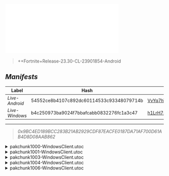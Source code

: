 <div style="pointer-events: none">
  <img style="pointer-events: none" src="https://raw.githubusercontent.com/Tectors/fn-archive/master/.github/source/dependents/gen.24.30.svg" width="360" height="155">
<div>

 >  
  
  > ++Fortnite+Release-23.30-CL-23901854-Android

## *Manifests*
| Label | Hash | Route |
| - | - | - |
| *Live-Android* | 54552ce8b4107c892dc60114533c93348079714b | [VvYq7hY9Z1mxwErJQk-EEcItdtkToA](https://github.com/Tectors/fn-archive/blob/master/manifests/VvYq7hY9Z1mxwErJQk-EEcItdtkToA.manifest) |
| *Live-Windows* | b4c250973ba9024f7bbafcabb0832276fc1a3c47 | [h1LrH7m6sal5AkDnKEqBVaHGJmOsHw](https://github.com/Tectors/fn-archive/blob/master/manifests/h1LrH7m6sal5AkDnKEqBVaHGJmOsHw.manifest) |

---

> *0x9BC4ED189BCC283B21AB2929CDF87EACFE0187DA71AF700D61AB4D8D08AAB862*

<details>
  <summary>pakchunk1000-WindowsClient.utoc</summary>

 > 
    0x23207B44850CCF87DC05E92B16CA51BD1DD022E08F248636BEB0E6B089BA49FE

  <img src="https://raw.githubusercontent.com/Tectors/fn-archive/master/.github/source/dependents/referred/EID_BlueApparel.svg" width="100"> 
</details>

<details>
  <summary>pakchunk1001-WindowsClient.utoc</summary>

 > 
    0x71C971F43A7E15CA6125F5592D401DA36D672C69FCA50EC6BAD4206382C23ADB

  <img src="https://raw.githubusercontent.com/Tectors/fn-archive/master/.github/source/dependents/referred/Wrap_Comp24.svg" width="100"> <img src="https://raw.githubusercontent.com/Tectors/fn-archive/master/.github/source/dependents/referred/Pickaxe_WinterHunterFNCS.svg" width="100"> <img src="https://raw.githubusercontent.com/Tectors/fn-archive/master/.github/source/dependents/referred/Character_TreasureHunterFashionsFNCS.svg" width="100"> <img src="https://raw.githubusercontent.com/Tectors/fn-archive/master/.github/source/dependents/referred/Backpack_WinterHunterFNCS.svg" width="100"> <img src="https://raw.githubusercontent.com/Tectors/fn-archive/master/.github/source/dependents/referred/Backpack_FNCS24.svg" width="100"> 
</details>

<details>
  <summary>pakchunk1003-WindowsClient.utoc</summary>

 > 
    0xFEEBDC75FCADF9DD5FA07C703B7CF3F98D0F52BE49CF3FF2112D05C9A2DE95CE

  <img src="https://raw.githubusercontent.com/Tectors/fn-archive/master/.github/source/dependents/referred/Spray_PartyTrooper_General.svg" width="100"> <img src="https://raw.githubusercontent.com/Tectors/fn-archive/master/.github/source/dependents/referred/Spray_Fishsticks_General.svg" width="100"> <img src="https://raw.githubusercontent.com/Tectors/fn-archive/master/.github/source/dependents/referred/Spray_Desdemona_General.svg" width="100"> <img src="https://raw.githubusercontent.com/Tectors/fn-archive/master/.github/source/dependents/referred/Spray_CreativeQuest.svg" width="100"> <img src="https://raw.githubusercontent.com/Tectors/fn-archive/master/.github/source/dependents/referred/Spray_ChaosAgent_General.svg" width="100"> <img src="https://raw.githubusercontent.com/Tectors/fn-archive/master/.github/source/dependents/referred/SPID_276_Hot.svg" width="100"> <img src="https://raw.githubusercontent.com/Tectors/fn-archive/master/.github/source/dependents/referred/LoadingScreen_ZuriEvergreen.svg" width="100"> <img src="https://raw.githubusercontent.com/Tectors/fn-archive/master/.github/source/dependents/referred/Emoji_S24_CreativeQuest.svg" width="100"> 
</details>

<details>
  <summary>pakchunk1004-WindowsClient.utoc</summary>

 > 
    0xD4C5F207B6030190BEA7FD8597EB5E7C4EACDDC09D2ACFB9B570C7120D492DF8

  <img src="https://raw.githubusercontent.com/Tectors/fn-archive/master/.github/source/dependents/referred/MusicPack_178_S24FNCSDrops.svg" width="100"> 
</details>

<details>
  <summary>pakchunk1006-WindowsClient.utoc</summary>

 > 
    0x8491377E764FC11986F17230F9126F56C0A1F5D3870C3F3654086F31B8BE9EFB

  <img src="https://raw.githubusercontent.com/Tectors/fn-archive/master/.github/source/dependents/referred/Pickaxe_DualParadoxGold.svg" width="100"> <img src="https://raw.githubusercontent.com/Tectors/fn-archive/master/.github/source/dependents/referred/Pickaxe_DualParadox.svg" width="100"> <img src="https://raw.githubusercontent.com/Tectors/fn-archive/master/.github/source/dependents/referred/EID_DualParadox.svg" width="100"> <img src="https://raw.githubusercontent.com/Tectors/fn-archive/master/.github/source/dependents/referred/Character_DualParadox.svg" width="100"> 
</details>

